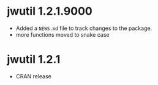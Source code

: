 # jwutil 1.2.1.9000

* Added a `NEWS.md` file to track changes to the package.
* more functions moved to snake case

# jwutil 1.2.1

* CRAN release
